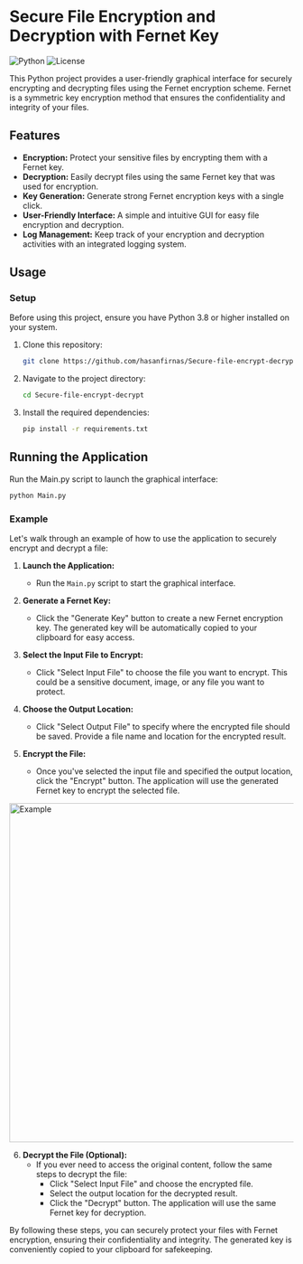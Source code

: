 # Secure File Encryption and Decryption with Fernet Key

![Python](https://img.shields.io/badge/Python-3.8%2B-blue)
![License](https://img.shields.io/badge/License-MIT-green)

This Python project provides a user-friendly graphical interface for securely encrypting and decrypting files using the Fernet encryption scheme. Fernet is a symmetric key encryption method that ensures the confidentiality and integrity of your files.

## Features

- **Encryption:** Protect your sensitive files by encrypting them with a Fernet key.
- **Decryption:** Easily decrypt files using the same Fernet key that was used for encryption.
- **Key Generation:** Generate strong Fernet encryption keys with a single click.
- **User-Friendly Interface:** A simple and intuitive GUI for easy file encryption and decryption.
- **Log Management:** Keep track of your encryption and decryption activities with an integrated logging system.

## Usage

### Setup

Before using this project, ensure you have Python 3.8 or higher installed on your system.

1. Clone this repository:

   ```bash
   git clone https://github.com/hasanfirnas/Secure-file-encrypt-decrypt.git
    ```
2. Navigate to the project directory:

    ```bash
   cd Secure-file-encrypt-decrypt
    ```
3. Install the required dependencies:

   ```bash
   pip install -r requirements.txt
   ```
## Running the Application

Run the Main.py script to launch the graphical interface:

   ```bash
   python Main.py
   ```

### Example

Let's walk through an example of how to use the application to securely encrypt and decrypt a file:

1. **Launch the Application:**
   - Run the `Main.py` script to start the graphical interface.

2. **Generate a Fernet Key:**
   - Click the "Generate Key" button to create a new Fernet encryption key. The generated key will be automatically copied to your clipboard for easy access.

3. **Select the Input File to Encrypt:**
   - Click "Select Input File" to choose the file you want to encrypt. This could be a sensitive document, image, or any file you want to protect.

4. **Choose the Output Location:**
   - Click "Select Output File" to specify where the encrypted file should be saved. Provide a file name and location for the encrypted result.

5. **Encrypt the File:**
   - Once you've selected the input file and specified the output location, click the "Encrypt" button. The application will use the generated Fernet key to encrypt the selected file.

<img src="https://github.com/hasanfirnas/Secure-file-encrypt-decrypt/assets/63351774/f35e1fa4-7cd7-49c0-ad87-a08336c2c13d" width="600" alt="Example">

6. **Decrypt the File (Optional):**
   - If you ever need to access the original content, follow the same steps to decrypt the file:
     - Click "Select Input File" and choose the encrypted file.
     - Select the output location for the decrypted result.
     - Click the "Decrypt" button. The application will use the same Fernet key for decryption.

By following these steps, you can securely protect your files with Fernet encryption, ensuring their confidentiality and integrity. The generated key is conveniently copied to your clipboard for safekeeping.
